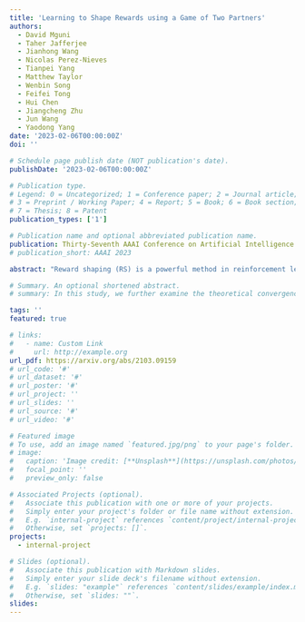 ```yaml
---
title: 'Learning to Shape Rewards using a Game of Two Partners'
authors:
  - David Mguni
  - Taher Jafferjee
  - Jianhong Wang
  - Nicolas Perez-Nieves
  - Tianpei Yang
  - Matthew Taylor
  - Wenbin Song
  - Feifei Tong
  - Hui Chen
  - Jiangcheng Zhu
  - Jun Wang
  - Yaodong Yang
date: '2023-02-06T00:00:00Z'
doi: ''

# Schedule page publish date (NOT publication's date).
publishDate: '2023-02-06T00:00:00Z'

# Publication type.
# Legend: 0 = Uncategorized; 1 = Conference paper; 2 = Journal article;
# 3 = Preprint / Working Paper; 4 = Report; 5 = Book; 6 = Book section;
# 7 = Thesis; 8 = Patent
publication_types: ['1']

# Publication name and optional abbreviated publication name.
publication: Thirty-Seventh AAAI Conference on Artificial Intelligence (AAAI 2023)
# publication_short: AAAI 2023

abstract: "Reward shaping (RS) is a powerful method in reinforcement learning (RL) for overcoming the problem of sparse or uninformative rewards. However, RS typically relies on manually engineered shaping-reward functions whose construction is time-consuming and error-prone. It also requires domain knowledge which runs contrary to the goal of autonomous learning. We introduce Reinforcement Learning Optimising Shaping Algorithm (ROSA), an automated reward shaping framework in which the shaping-reward function is constructed in a Markov game between two agents. A reward-shaping agent (Shaper) uses switching controls to determine which states to add shaping rewards for more efficient learning while the other agent (Controller) learns the optimal policy for the task using these shaped rewards. We prove that ROSA, which adopts existing RL algorithms, learns to construct a shaping-reward function that is beneficial to the task thus ensuring efficient convergence to high performance policies. We demonstrate ROSA's properties in three didactic experiments and show its superior performance against state-of-the-art RS algorithms in challenging sparse reward environments."

# Summary. An optional shortened abstract.
# summary: In this study, we further examine the theoretical convergence rate and sample complexity of such regret minimization-based double oracle methods, utilizing a unified framework called RegretMinimizing Double Oracle.

tags: ''
featured: true

# links:
#   - name: Custom Link
#     url: http://example.org
url_pdf: https://arxiv.org/abs/2103.09159
# url_code: '#'
# url_dataset: '#'
# url_poster: '#'
# url_project: ''
# url_slides: ''
# url_source: '#'
# url_video: '#'

# Featured image
# To use, add an image named `featured.jpg/png` to your page's folder.
# image:
#   caption: 'Image credit: [**Unsplash**](https://unsplash.com/photos/pLCdAaMFLTE)'
#   focal_point: ''
#   preview_only: false

# Associated Projects (optional).
#   Associate this publication with one or more of your projects.
#   Simply enter your project's folder or file name without extension.
#   E.g. `internal-project` references `content/project/internal-project/index.md`.
#   Otherwise, set `projects: []`.
projects:
  - internal-project

# Slides (optional).
#   Associate this publication with Markdown slides.
#   Simply enter your slide deck's filename without extension.
#   E.g. `slides: "example"` references `content/slides/example/index.md`.
#   Otherwise, set `slides: ""`.
slides:
---
```

